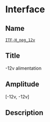 # Interface

## Name
[`ITF-H_neg_12v`]()

## Title
-12v alimentation

## Amplitude
[-12v, -12v]

## Description
